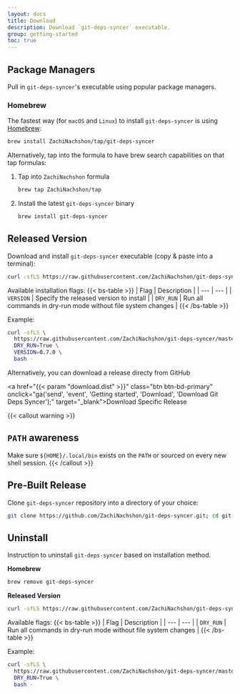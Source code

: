 ```yaml
---
layout: docs
title: Download
description: Download `git-deps-syncer` executable.
group: getting-started
toc: true
---
```


## Package Managers

Pull in `git-deps-syncer`'s executable using popular package managers.

### Homebrew

The fastest way (for `macOS` and `Linux`) to install `git-deps-syncer` is using [Homebrew](https://brew.sh/):

```bash
brew install ZachiNachshon/tap/git-deps-syncer
```

Alternatively, tap into the formula to have brew search capabilities on that tap formulas:

1. Tap into `ZachiNachshon` formula

    ```bash
    brew tap ZachiNachshon/tap
    ```

1. Install the latest `git-deps-syncer` binary

    ```bash
    brew install git-deps-syncer
    ```

## Released Version

Download and install `git-deps-syncer` executable (copy & paste into a terminal):

```bash
curl -sfLS https://raw.githubusercontent.com/ZachiNachshon/git-deps-syncer/master/install.sh | bash -
```

Available installation flags:
{{< bs-table >}}
| Flag | Description |
| --- | --- |
| `VERSION` | Specify the released version to install |
| `DRY_RUN` | Run all commands in dry-run mode without file system changes |
{{< /bs-table >}}

Example:

```bash
curl -sfLS \
  https://raw.githubusercontent.com/ZachiNachshon/git-deps-syncer/master/install.sh | \
  DRY_RUN=True \
  VERSION=0.7.0 \
  bash -
```

Alternatively, you can download a release directy from GitHub

<a href="{{< param "download.dist" >}}" class="btn btn-bd-primary" onclick="ga('send', 'event', 'Getting started', 'Download', 'Download Git Deps Syncer');" target="_blank">Download Specific Release</a>

{{< callout warning >}}
## `PATH` awareness

Make sure `${HOME}/.local/bin` exists on the `PATH` or sourced on every new shell session.
{{< /callout >}}

## Pre-Built Release

Clone `git-deps-syncer` repository into a directory of your choice:

```bash
git clone https://github.com/ZachiNachshon/git-deps-syncer.git; cd git-deps-syncer
```

## Uninstall

Instruction to uninstall `git-deps-syncer` based on installation method.

**Homebrew**

```bash
brew remove git-deps-syncer
```

**Released Version**

```bash
curl -sfLS https://raw.githubusercontent.com/ZachiNachshon/git-deps-syncer/master/uninstall.sh | bash -
```

Available flags:
{{< bs-table >}}
| Flag | Description |
| --- | --- |
| `DRY_RUN` | Run all commands in dry-run mode without file system changes |
{{< /bs-table >}}

Example:

```bash
curl -sfLS \
  https://raw.githubusercontent.com/ZachiNachshon/git-deps-syncer/master/uninstall.sh | \
  DRY_RUN=True \
  bash -
```